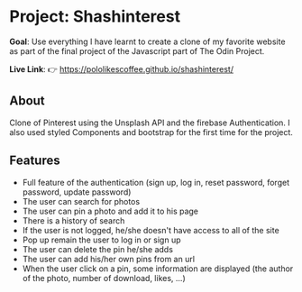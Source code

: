 # Project: Shashinterest

**Goal**:
Use everything I have learnt to create a clone of my favorite website as part of the final project of the Javascript part of The Odin Project.

**Live Link**:
👉 https://pololikescoffee.github.io/shashinterest/

## About
Clone of Pinterest using the Unsplash API and the firebase Authentication. I also used styled Components and bootstrap for the first time for the project.

## Features
- Full feature of the authentication (sign up, log in, reset password, forget password, update password)
- The user can search for photos
- The user can pin a photo and add it to his page
- There is a history of search
- If the user is not logged, he/she doesn't have access to all of the site
- Pop up remain the user to log in or sign up
- The user can delete the pin he/she adds
- The user can add his/her own pins from an url
- When the user click on a pin, some information are displayed (the author of the photo, number of download, likes, ...)
